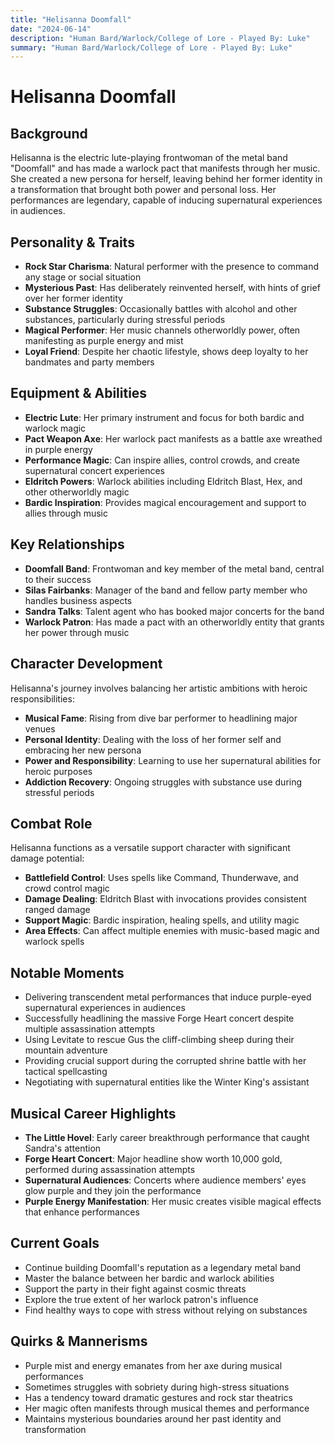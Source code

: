 ```yaml
---
title: "Helisanna Doomfall"
date: "2024-06-14"
description: "Human Bard/Warlock/College of Lore - Played By: Luke"
summary: "Human Bard/Warlock/College of Lore - Played By: Luke"
---
```


# Helisanna Doomfall

## Background
Helisanna is the electric lute-playing frontwoman of the metal band "Doomfall" and has made a warlock pact that manifests through her music. She created a new persona for herself, leaving behind her former identity in a transformation that brought both power and personal loss. Her performances are legendary, capable of inducing supernatural experiences in audiences.

## Personality & Traits
- **Rock Star Charisma**: Natural performer with the presence to command any stage or social situation
- **Mysterious Past**: Has deliberately reinvented herself, with hints of grief over her former identity
- **Substance Struggles**: Occasionally battles with alcohol and other substances, particularly during stressful periods
- **Magical Performer**: Her music channels otherworldly power, often manifesting as purple energy and mist
- **Loyal Friend**: Despite her chaotic lifestyle, shows deep loyalty to her bandmates and party members

## Equipment & Abilities
- **Electric Lute**: Her primary instrument and focus for both bardic and warlock magic
- **Pact Weapon Axe**: Her warlock pact manifests as a battle axe wreathed in purple energy
- **Performance Magic**: Can inspire allies, control crowds, and create supernatural concert experiences
- **Eldritch Powers**: Warlock abilities including Eldritch Blast, Hex, and other otherworldly magic
- **Bardic Inspiration**: Provides magical encouragement and support to allies through music

## Key Relationships
- **Doomfall Band**: Frontwoman and key member of the metal band, central to their success
- **Silas Fairbanks**: Manager of the band and fellow party member who handles business aspects
- **Sandra Talks**: Talent agent who has booked major concerts for the band
- **Warlock Patron**: Has made a pact with an otherworldly entity that grants her power through music

## Character Development
Helisanna's journey involves balancing her artistic ambitions with heroic responsibilities:
- **Musical Fame**: Rising from dive bar performer to headlining major venues
- **Personal Identity**: Dealing with the loss of her former self and embracing her new persona
- **Power and Responsibility**: Learning to use her supernatural abilities for heroic purposes
- **Addiction Recovery**: Ongoing struggles with substance use during stressful periods

## Combat Role
Helisanna functions as a versatile support character with significant damage potential:
- **Battlefield Control**: Uses spells like Command, Thunderwave, and crowd control magic
- **Damage Dealing**: Eldritch Blast with invocations provides consistent ranged damage
- **Support Magic**: Bardic inspiration, healing spells, and utility magic
- **Area Effects**: Can affect multiple enemies with music-based magic and warlock spells

## Notable Moments
- Delivering transcendent metal performances that induce purple-eyed supernatural experiences in audiences
- Successfully headlining the massive Forge Heart concert despite multiple assassination attempts
- Using Levitate to rescue Gus the cliff-climbing sheep during their mountain adventure
- Providing crucial support during the corrupted shrine battle with her tactical spellcasting
- Negotiating with supernatural entities like the Winter King's assistant

## Musical Career Highlights
- **The Little Hovel**: Early career breakthrough performance that caught Sandra's attention
- **Forge Heart Concert**: Major headline show worth 10,000 gold, performed during assassination attempts
- **Supernatural Audiences**: Concerts where audience members' eyes glow purple and they join the performance
- **Purple Energy Manifestation**: Her music creates visible magical effects that enhance performances

## Current Goals
- Continue building Doomfall's reputation as a legendary metal band
- Master the balance between her bardic and warlock abilities
- Support the party in their fight against cosmic threats
- Explore the true extent of her warlock patron's influence
- Find healthy ways to cope with stress without relying on substances

## Quirks & Mannerisms
- Purple mist and energy emanates from her axe during musical performances
- Sometimes struggles with sobriety during high-stress situations
- Has a tendency toward dramatic gestures and rock star theatrics
- Her magic often manifests through musical themes and performance
- Maintains mysterious boundaries around her past identity and transformation